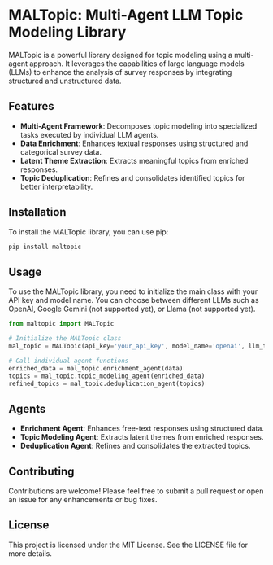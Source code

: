 # MALTopic: Multi-Agent LLM Topic Modeling Library

MALTopic is a powerful library designed for topic modeling using a multi-agent approach. It leverages the capabilities of large language models (LLMs) to enhance the analysis of survey responses by integrating structured and unstructured data.

## Features

- **Multi-Agent Framework**: Decomposes topic modeling into specialized tasks executed by individual LLM agents.
- **Data Enrichment**: Enhances textual responses using structured and categorical survey data.
- **Latent Theme Extraction**: Extracts meaningful topics from enriched responses.
- **Topic Deduplication**: Refines and consolidates identified topics for better interpretability.

## Installation

To install the MALTopic library, you can use pip:

```bash
pip install maltopic
```

## Usage

To use the MALTopic library, you need to initialize the main class with your API key and model name. You can choose between different LLMs such as OpenAI, Google Gemini (not supported yet), or Llama (not supported yet).

```python
from maltopic import MALTopic

# Initialize the MALTopic class
mal_topic = MALTopic(api_key='your_api_key', model_name='openai', llm_type='openai')

# Call individual agent functions
enriched_data = mal_topic.enrichment_agent(data)
topics = mal_topic.topic_modeling_agent(enriched_data)
refined_topics = mal_topic.deduplication_agent(topics)
```

## Agents

- **Enrichment Agent**: Enhances free-text responses using structured data.
- **Topic Modeling Agent**: Extracts latent themes from enriched responses.
- **Deduplication Agent**: Refines and consolidates the extracted topics.

## Contributing

Contributions are welcome! Please feel free to submit a pull request or open an issue for any enhancements or bug fixes.

## License

This project is licensed under the MIT License. See the LICENSE file for more details.

